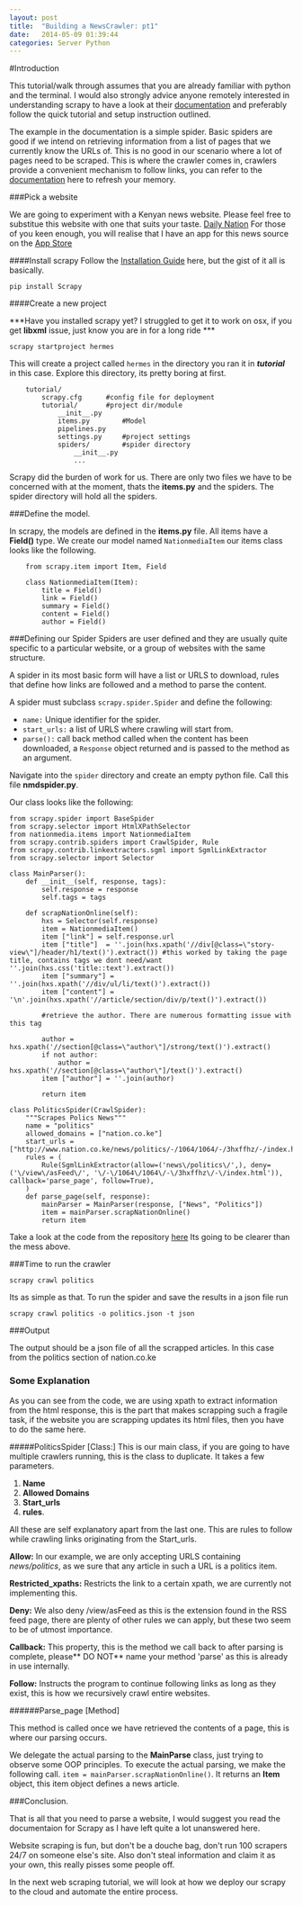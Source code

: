 ```yaml
---
layout: post
title:  "Building a NewsCrawler: pt1"
date:   2014-05-09 01:39:44
categories: Server Python
---
```


#Introduction

This tutorial/walk through assumes that you are already familiar with python and the terminal. I would also strongly advice anyone remotely interested in understanding scrapy to have a look at their [documentation](http://doc.scrapy.org/en/latest/intro/overview.html) and preferably follow the quick tutorial and setup instruction outlined.

The example in the documentation is a simple spider. Basic spiders are good if we intend on retrieving information from a list of pages that we currently know the URLs of. This is no good in our scenario where a lot of pages need to be scraped. This is where the crawler comes in, crawlers provide a convenient mechanism to follow links, you can refer to the [documentation](http://doc.scrapy.org/en/latest/topics/spiders.html#crawling-rules) here to refresh your memory.

###Pick a website

We are going to experiment with a Kenyan news website. Please feel free to substitue this website with one that suits your taste. [Daily Nation](www.nation.co.ke) For those of you keen enough, you will realise that I have an app for this news source on the [App Store](https://itunes.apple.com/gb/app/habari/id509329627?mt=8)

####Install scrapy
Follow the [Installation Guide](http://doc.scrapy.org/en/latest/intro/install.html) here, but the gist of it all is basically.

	pip install Scrapy

####Create a new project

***Have you installed scrapy yet? I struggled to get it to work on osx, if you get __libxml__ issue, just know you are in for a long ride ***

	scrapy startproject hermes

This will create a project called `hermes` in the directory you ran it in ***tutorial*** in this case.
Explore this directory, its pretty boring at first.
	
		tutorial/ 
		    scrapy.cfg  	#config file for deployment
		    tutorial/    	#project dir/module
		        __init__.py
		        items.py		#Model
		        pipelines.py	
		        settings.py		#project settings
		        spiders/		#spider directory
		            __init__.py
		            ...

Scrapy did the burden of work for us. There are only two files we have to be concerned with at the moment, thats the __items.py__ and the spiders. The spider directory will hold all the spiders.

###Define the model.

In scrapy, the models are defined in the __items.py__ file. All items have a __Field()__ type. We create our model named `NationmediaItem` our items class looks like the following.

		from scrapy.item import Item, Field

		class NationmediaItem(Item):
			title = Field()
			link = Field()
			summary = Field()
			content = Field()
			author = Field()	
			
	
###Defining our Spider 
Spiders are user defined and they are usually quite specific to a particular website, or a group of websites with the same structure.

A spider in its most basic form  will have a list or URLS to download, rules that define how links are followed and a method to parse the content.

A spider must subclass  `scrapy.spider.Spider`   and define the following:

- `name:` Unique identifier for the spider.
- `start_urls:` a list of URLS where crawling will start from.
- `parse():` call back method called when the content has been downloaded, a `Response` object returned and is passed to the method as an argument.

Navigate into the `spider` directory and create an empty python file. Call this file **nmdspider.py**.

Our class looks like the following:

	from scrapy.spider import BaseSpider
	from scrapy.selector import HtmlXPathSelector
	from nationmedia.items import NationmediaItem
	from scrapy.contrib.spiders import CrawlSpider, Rule
	from scrapy.contrib.linkextractors.sgml import SgmlLinkExtractor
	from scrapy.selector import Selector
	
	class MainParser():
	    def __init__(self, response, tags):
	        self.response = response
	        self.tags = tags
	
	    def scrapNationOnline(self):
	        hxs = Selector(self.response)
	        item = NationmediaItem()
	        item ["link"] = self.response.url
	        item ["title"]  = ''.join(hxs.xpath('//div[@class=\"story-view\"]/header/h1/text()').extract()) #this worked by taking the page title, contains tags we dont need/want ''.join(hxs.css('title::text').extract())
	        item ["summary"] = ''.join(hxs.xpath('//div/ul/li/text()').extract())
	        item ["content"] = '\n'.join(hxs.xpath('//article/section/div/p/text()').extract())
	
	        #retrieve the author. There are numerous formatting issue with this tag
	
	        author = hxs.xpath('//section[@class=\"author\"]/strong/text()').extract()
	        if not author:
	            author = hxs.xpath('//section[@class=\"author\"]/text()').extract()
	        item ["author"] = ''.join(author)
	
	        return item
	
	class PoliticsSpider(CrawlSpider):
	    """Scrapes Polics News"""
	    name = "politics"
	    allowed_domains = ["nation.co.ke"]
	    start_urls = ["http://www.nation.co.ke/news/politics/-/1064/1064/-/3hxffhz/-/index.html"]
	    rules = (
	        Rule(SgmlLinkExtractor(allow=('news\/politics\/',), deny=('\/view\/asFeed\/', '\/-\/1064\/1064\/-\/3hxffhz\/-\/index.html')), callback='parse_page', follow=True),
	    )
	    def parse_page(self, response):
	        mainParser = MainParser(response, ["News", "Politics"])
	        item = mainParser.scrapNationOnline()
	        return item
	
	  
	  
Take a look at the code from the repository [here](https://github.com/edwinbosire/hermes) Its going to be clearer than the mess above.

###Time to run the crawler

	scrapy crawl politics
	
Its as simple as that. To run the spider and save the results in a json file run
	
	scrapy crawl politics -o politics.json -t json
	
###Output

The output should be a json file of all the scrapped articles. In this case from the politics section of nation.co.ke

### Some Explanation

As you can see from the code, we are using xpath to extract information from the html response, this is the part that makes scrapping such a fragile task, if the website you are scrapping updates its html files, then you have to do the same here.

#####PoliticsSpider [Class:]
This is our main class, if you are going to have multiple crawlers running, this is the class to duplicate. It takes a few parameters.

1. **Name**
2. **Allowed Domains**
3. **Start_urls**
4. **rules**.

All these are self explanatory apart from the last one. This are rules to follow while crawling links originating from the Start_urls. 

**Allow:** In our example, we are only accepting URLS containing *news/politics*, as we sure that any article in such a URL is a politics item.

**Restricted_xpaths:** Restricts the link to a certain xpath, we are currently not implementing this.

**Deny:** We also deny /view/asFeed as this is the extension found in the RSS feed page, there are plenty of other rules we can apply, but these two seem to be of utmost importance.

**Callback:** This property, this is the method we call back to after parsing is complete, please** DO NOT** name your method 'parse' as this is already in use internally.

**Follow:** Instructs the program to continue following links as long as they exist, this is how we recursively crawl entire websites.
	
######Parse_page [Method]

This method is called once we have retrieved the contents of a page, this is where our parsing occurs.

We delegate the actual parsing to the **MainParse** class, just trying to observe some OOP principles. To execute the actual parsing, we make the following call. `item = mainParser.scrapNationOnline()`. It returns an **Item** object, this item object defines a news article.

###Conclusion.

That is all that you need to parse a website, I would suggest you read the documentaion for Scrapy as I have left quite a lot unanswered here.

Website scraping is fun, but don't be a douche bag, don't run 100 scrapers 24/7 on someone else's site. Also don't steal information and claim it as your own, this really pisses some people off.

In the next web scraping tutorial, we will look at how we deploy our scrapy to the cloud and automate the entire process.

